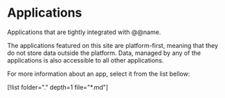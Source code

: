 # Applications

Applications that are tightly integrated with @@name.

The applications featured on this site are platform-first, meaning that they do not store data outside the platform. Data, managed by any of the applications is also accessible to all other applications.

For more information about an app, select it from the list bellow:

[!list folder="." depth=1 file="*.md"]
